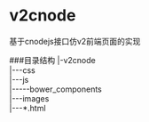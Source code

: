 # v2cnode
基于cnodejs接口仿v2前端页面的实现

###目录结构
|-v2cnode   
|---css   
|---js   
|-----bower_components   
|---images   
|---*.html   
